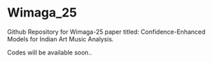 # Wimaga_25
Github Repository for Wimaga-25 paper titled: Confidence-Enhanced Models for Indian Art Music Analysis.

Codes will be available soon..
